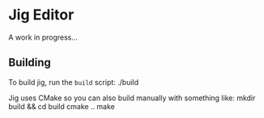 Jig Editor
==========
A work in progress...

Building
--------
To build jig, run the `build` script:
        ./build

Jig uses CMake so you can also build manually with something like:
        mkdir build && cd build
        cmake ..
        make
